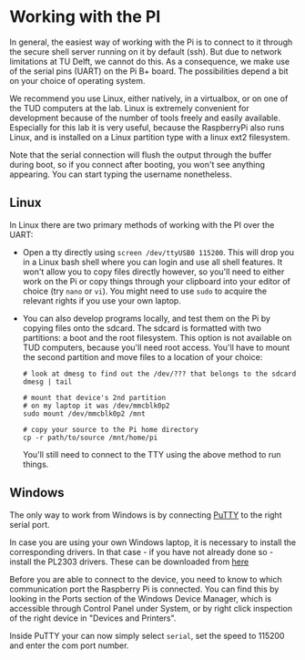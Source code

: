 # Working with the PI

In general, the easiest way of working with the Pi is to connect to it through the
secure shell server running on it by default (ssh).
But due to network limitations at TU Delft, we cannot do this.
As a consequence, we make use of the serial pins (UART) on the Pi B+ board.
The possibilities depend a bit on your choice of operating system.

We recommend you use Linux, either natively, in a virtualbox, or on one of the TUD computers at the
lab.
Linux is extremely convenient for development because of the number of tools freely and easily
available.
Especially for this lab it is very useful, because the RaspberryPi also runs Linux, and is installed
on a Linux partition type with a linux ext2 filesystem.

Note that the serial connection will flush the output through the buffer during boot, so if you
connect after booting, you won't see anything appearing.
You can start typing the username nonetheless.

## Linux

In Linux there are two primary methods of working with the PI over the UART:

- Open a tty directly using `screen /dev/ttyUSB0 115200`.
  This will drop you in a Linux bash shell where you can login and use all shell features.
  It won't allow you to copy files directly however, so you'll need to either work on the Pi or
  copy things through your clipboard into your editor of choice (try `nano` or `vi`).
  You might need to use `sudo` to acquire the relevant rights if you use your own laptop.

- You can also develop programs locally, and test them on the Pi by copying files onto the sdcard.
  The sdcard is formatted with two partitions: a boot and the root filesystem.
  This option is not available on TUD computers, because you'll need root access.
  You'll have to mount the second partition and move files to a location of your choice:

      # look at dmesg to find out the /dev/??? that belongs to the sdcard
      dmesg | tail

      # mount that device's 2nd partition
      # on my laptop it was /dev/mmcblk0p2
      sudo mount /dev/mmcblk0p2 /mnt

      # copy your source to the Pi home directory
      cp -r path/to/source /mnt/home/pi

  You'll still need to connect to the TTY using the above method to run things.

## Windows

The only way to work from Windows is by connecting [PuTTY](http://www.putty.org) to the right serial
port.

In case you are using your own Windows laptop, it is necessary to install the
corresponding drivers. In that case - if you have not already done so - install the PL2303 drivers.
These can be downloaded from [here](http://www.prolific.com.tw/US/ShowProduct.aspx?p_id=225&pcid=41)

Before you are able to connect to the device, you need to know to which communication port the
Raspberry Pi is connected.
You can find this by looking in the Ports section of the Windows Device Manager, which is accessible
through Control Panel under System, or by right click inspection of the right device in "Devices and
Printers".

Inside PuTTY your can now simply select `serial`, set the speed to 115200 and enter the com port number.
